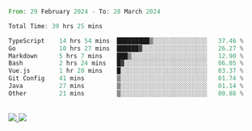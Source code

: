 
<!--START_SECTION:waka-->

```rust
From: 29 February 2024 - To: 28 March 2024

Total Time: 39 hrs 25 mins

TypeScript    14 hrs 54 mins  █████████▒░░░░░░░░░░░░░░░   37.46 %
Go            10 hrs 27 mins  ██████▓░░░░░░░░░░░░░░░░░░   26.27 %
Markdown      5 hrs 7 mins    ███▒░░░░░░░░░░░░░░░░░░░░░   12.90 %
Bash          2 hrs 24 mins   █▓░░░░░░░░░░░░░░░░░░░░░░░   06.05 %
Vue.js        1 hr 20 mins    █░░░░░░░░░░░░░░░░░░░░░░░░   03.37 %
Git Config    41 mins         ▒░░░░░░░░░░░░░░░░░░░░░░░░   01.74 %
Java          27 mins         ▒░░░░░░░░░░░░░░░░░░░░░░░░   01.14 %
Other         21 mins         ▒░░░░░░░░░░░░░░░░░░░░░░░░   00.88 %
```

<!--END_SECTION:waka-->


<div style="display: inline_block"><br>
  <a style="border-radius:10px;" href="https://www.linkedin.com/in/yan-fernandes-55a81a201/" target="_blank"><img src="https://img.shields.io/badge/LinkedIn-0077B5?style=for-the-badge&logo=linkedin&logoColor=white" target="_blank"</a> 
  <a style="border-radius:10px;" href = "mailto:yanfernandes404@gmail.com"><img src="https://img.shields.io/badge/-Gmail-%23333?style=for-the-badge&logo=gmail&logoColor=white" target="_blank"></a>
</div>
